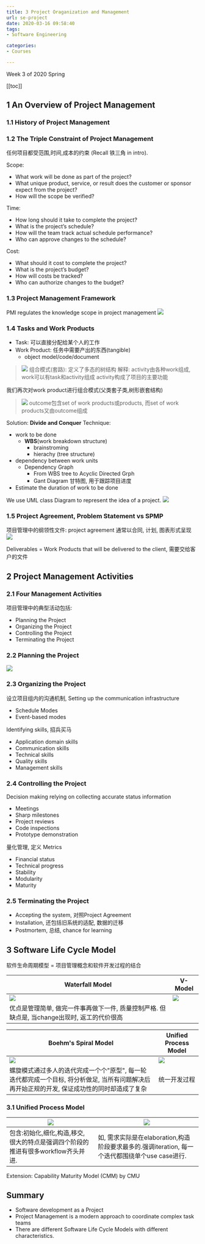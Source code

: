 ```yaml
---
title: 3 Project Oraganization and Management
url: se-project
date: 2020-03-16 09:58:40
tags: 
- Software Engineering

categories: 
- Courses

---
```


Week 3 of 2020 Spring

<!--more-->

[[toc]]

## 1 An Overview of Project Management

### 1.1 History of Project Management

### 1.2 The Triple Constraint of Project Management

任何项目都受范围,时间,成本的约束 (Recall 铁三角 in intro).

Scope:
- What work will be done as part of the project?
- What unique product, service, or result does the customer or sponsor expect from the project?
- How will the scope be verified?

Time:
- How long should it take to complete the project?
- What is the project’s schedule?
- How will the team track actual schedule performance?
- Who can approve changes to the schedule?

Cost:
- What should it cost to complete the project?
- What is the project’s budget?
- How will costs be tracked?
- Who can authorize changes to the budget?

### 1.3 Project Management Framework

PMI regulates the knowledge scope in project management
![](./img/0316-2.jpg)

### 1.4 Tasks and Work Products
- Task: 可以直接分配给某个人的工作
- Work Product: 任务中需要产出的东西(tangible)
  - object model/code/document
> ![](./img/0316-3.png)
> 组合模式(套路): 定义了多态的树结构
> 解释: activity由各种work组成, work可以有task和activity组成
> activity构成了项目的主要功能

我们再次对work product进行组合模式(父类套子类,树形嵌套结构)
> ![](./img/0316-4.png)
> outcome包含set of work products或products, 而set of work products又由outcome组成

Solution: **Divide and Conquer**
Technique:
- work to be done
  - **WBS**(work breakdown structure)
    - brainstroming
    - hierachy (tree structure)
- dependency between work units
  - Dependency Graph
    - From WBS tree to Acyclic Directed Grph
    - Gant Diagram 甘特图, 用于跟踪项目进度
- Estimate the duration of work to be done

We use UML class Diagram to represent the idea of a project.
![](./img/0312-6.png)

### 1.5 Project Agreement, Problem Statement vs SPMP

项目管理中的纲领性文件: project agreement 通常以合同, 计划, 图表形式呈现
![](./img/0316-6.png)

Deliverables = Work Products that will be delivered to the client, 需要交给客户的文件

## 2 Project Management Activities

### 2.1 Four Management Activities
项目管理中的典型活动包括:
- Planning the Project
- Organizing the Project
- Controlling the Project
- Terminating the Project

### 2.2 Planning the Project
![](./img/0316-7.png)

### 2.3 Organizing the Project

设立项目组内的沟通机制, Setting up the communication infrastructure
- Schedule Modes
- Event-based modes

Identifying skills, 招兵买马
- Application domain skills
- Communication skills
- Technical skills
- Quality skills
- Management skills

### 2.4 Controlling the Project

Decision making relying on collecting accurate status information
- Meetings
- Sharp milestones
- Project reviews
- Code inspections
- Prototype demonstration

量化管理, 定义 Metrics
- Financial status
- Technical progress
- Stability
- Modularity
- Maturity

### 2.5 Terminating the Project
- Accepting the system, 对照Project Agreement
- Installation, 还包括旧系统的适配, 数据的迁移
- Postmortem, 总结, chance for learning

## 3 Software Life Cycle Model
软件生命周期模型 = 项目管理概念和软件开发过程的结合

| Waterfall Model | V-Model| 
| --| -- |
| ![](./img/0316-8.png) | ![](./img/0316-9.png) |
| 优点是管理简单, 做完一件事再做下一件, 质量控制严格. 但缺点是, 当change出现时, 返工的代价很高 | |


| Boehm's Spiral Model| Unified Process Model|
| -- | -- | 
|![](./img/0316-10.png) |![](./img/0316-11.png) |
|螺旋模式通过多人的迭代完成一个个"原型", 每一轮迭代都完成一个目标, 将分析做足, 当所有问题解决后再开始正规的开发, 保证成功性的同时却造成了复杂 | 统一开发过程|

### 3.1 Unified Process Model

|![](./img/0316-12.png)  | ![](./img/0316-13.png) |
| -- | -- |
| 包含:初始化,细化,构造,移交, 很大的特点是强调四个阶段的推进有很多workflow齐头并进.  |如, 需求实际是在elaboration,构造阶段要求最多的.强调iteration, 每一个迭代都围绕单个use case进行. |


Extension: Capability Maturity Model (CMM) by CMU


## Summary
- Software development as a Project
- Project Management is a modern approach to coordinate complex task teams
- There are different Software Life Cycle Models with different characteristics.